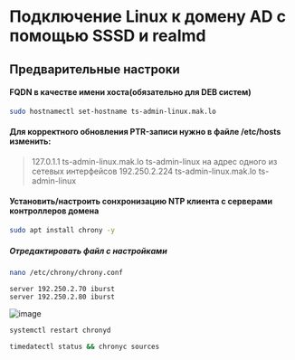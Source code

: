 # Подключение Linux к домену AD с помощью SSSD и realmd

## Предварительные настроки

#### FQDN в качестве имени хоста(обязательно для DEB систем)
```bash
sudo hostnamectl set-hostname ts-admin-linux.mak.lo
```

#### Для корректного обновления PTR-записи нужно в файле /etc/hosts изменить:
> 127.0.1.1 ts-admin-linux.mak.lo ts-admin-linux
на адрес одного из сетевых интерфейсов
> 192.250.2.224 ts-admin-linux.mak.lo ts-admin-linux  


#### Установить/настроить сонхронизацию NTP клиента с серверами контроллеров домена 
```bash
sudo apt install chrony -y
```
##### Отредактировать файл с настройками
```bash
nano /etc/chrony/chrony.conf
```
```
server 192.250.2.70 iburst
server 192.250.2.80 iburst
```
![image](https://github.com/user-attachments/assets/828f238f-708b-4c25-8755-f08062678246)

```bash
systemctl restart chronyd
```
```bash
timedatectl status && chronyc sources
```
